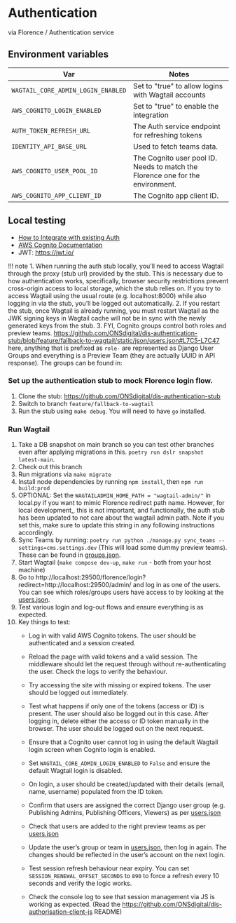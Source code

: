 # Authentication

via Florence / Authentication service

## Environment variables

| Var                                | Notes                                                                          |
|------------------------------------|--------------------------------------------------------------------------------|
| `WAGTAIL_CORE_ADMIN_LOGIN_ENABLED` | Set to "true" to allow logins with Wagtail accounts                            |
| `AWS_COGNITO_LOGIN_ENABLED`        | Set to "true" to enable the integration                                        |
| `AUTH_TOKEN_REFRESH_URL`           | The Auth service endpoint for refreshing tokens                                |
| `IDENTITY_API_BASE_URL`            | Used to fetch teams data.                                                      |
| `AWS_COGNITO_USER_POOL_ID`         | The Cognito user pool ID. Needs to match the Florence one for the environment. |
| `AWS_COGNITO_APP_CLIENT_ID`        | The Cognito app client ID.                                                     |

## Local testing

- [How to Integrate with existing Auth](https://confluence.ons.gov.uk/display/DIS/How+to+integrate+with+auth)
- [AWS Cognito Documentation](https://docs.aws.amazon.com/cognito/latest/developerguide/cognito-user-pools.html)
- JWT: https://jwt.io/

<!-- prettier-ignore -->
!!! note
    1. When running the auth stub locally, you’ll need to access Wagtail through the proxy (stub url) provided by the stub. This is necessary due to how authentication works, specifically, browser security restrictions prevent cross-origin access to local storage, which the stub relies on. If you try to access Wagtail using the usual route (e.g. localhost:8000) while also logging in via the stub, you’ll be logged out automatically.
    2. If you restart the stub, once Wagtail is already running, you must restart Wagtail as the JWK signing keys in Wagtail cache will not be in sync with the newly generated keys from the stub.
    3. FYI, Cognito groups control both roles and preview teams. https://github.com/ONSdigital/dis-authentication-stub/blob/feature/fallback-to-wagtail/static/json/users.json#L7C5-L7C47 here, anything that is prefixed as `role-` are represented as Django User Groups and everything is a Preview Team (they are actually UUID in API response). The groups can be found in:

### Set up the authentication stub to mock Florence login flow.

1. Clone the stub: https://github.com/ONSdigital/dis-authentication-stub
2. Switch to branch `feature/fallback-to-wagtail`
3. Run the stub using `make debug`. You will need to have `go` installed.

### Run Wagtail

1. Take a DB snapshot on main branch so you can test other branches even after applying migrations in this. `poetry run dslr snapshot latest-main`.
2. Check out this branch
3. Run migrations via `make migrate`
4. Install node dependencies by running `npm install`, then `npm run build:prod `
5. OPTIONAL: Set the `WAGTAILADMIN_HOME_PATH = "wagtail-admin/"` in local.py if you want to mimic Florence redirect path name. However, for local development,, this is not important, and functionally, the auth stub has been updated to not care about the wagtail admin path. Note if you set this, make sure to update this string in any following instructions accordingly.
6. Sync Teams by running: `poetry run python ./manage.py sync_teams --settings=cms.settings.dev` (This will load some dummy preview teams). These can be found in [groups.json](https://github.com/ONSdigital/dis-authentication-stub/blob/feature/fallback-to-wagtail/static/json/groups.json).
7. Start Wagtail (`make compose dev-up`, `make run` - both from your host machine)
8. Go to http://localhost:29500/florence/login?redirect=http://localhost:29500/admin/ and log in as one of the users. You can see which roles/groups users have access to by looking at the [users.json](https://github.com/ONSdigital/dis-authentication-stub/blob/feature/fallback-to-wagtail/static/json/users.json).
9. Test various login and log-out flows and ensure everything is as expected.
10. Key things to test:
    - Log in with valid AWS Cognito tokens. The user should be authenticated and a session created.
    - Reload the page with valid tokens and a valid session. The middleware should let the request through without re-authenticating the user. Check the logs to verify the behaviour.
    - Try accessing the site with missing or expired tokens. The user should be logged out immediately.
    - Test what happens if only one of the tokens (access or ID) is present. The user should also be logged out in this case. After logging in, delete either the access or ID token manually in the browser. The user should be logged out on the next request.
    - Ensure that a Cognito user cannot log in using the default Wagtail login screen when Cognito login is enabled.
    - Set `WAGTAIL_CORE_ADMIN_LOGIN_ENABLED` to `False` and ensure the default Wagtail login is disabled.
    - On login, a user should be created/updated with their details (email, name, username) populated from the ID token.

    - Confirm that users are assigned the correct Django user group (e.g. Publishing Admins, Publishing Officers, Viewers) as per [users.json](https://github.com/ONSdigital/dis-authentication-stub/blob/feature/fallback-to-wagtail/static/json/users.json)
    - Check that users are added to the right preview teams as per [users.json](https://github.com/ONSdigital/dis-authentication-stub/blob/feature/fallback-to-wagtail/static/json/users.json)
    - Update the user’s group or team in [users.json](https://github.com/ONSdigital/dis-authentication-stub/blob/feature/fallback-to-wagtail/static/json/users.json), then log in again. The changes should be reflected in the user’s account on the next login.
    - Test session refresh behaviour near expiry. You can set `SESSION_RENEWAL_OFFSET_SECONDS` to `890` to force a refresh every 10 seconds and verify the logic works.
    - Check the console log to see that session management via JS is working as expected. (Read the https://github.com/ONSdigital/dis-authorisation-client-js README)

